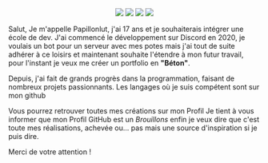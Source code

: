 <div align="center">
  <a href="#"><img src="https://img.shields.io/github/followers/papillonlut?color=green"/></a>
  <a href="https://x.com/papillonlut" target="_blank"><img src="https://img.shields.io/twitter/follow/papillonlut"/></a>
  <a href="https://www.youtube.com/@papillonlut" target="_blank"><img src="https://img.shields.io/youtube/channel/subscribers/UCpyCSFHfvTYYclGmzdbqjQQ"/></a>
  <a href="#"><img src="https://img.shields.io/badge/built_with-💖-blue"/></a>
</div>

Salut,
Je m'appelle Papillonlut, j'ai 17 ans et je souhaiterais intégrer une école de dev.
J'ai commencé le développement sur Discord en 2020, je voulais un bot pour un serveur avec mes potes mais j'ai tout de suite adhérer à ce loisirs et maintenant souhaite l'étendre à mon futur travail, pour l'instant je veux me créer un portfolio en **"Béton"**.

Depuis, j'ai fait de grands progrès dans la programmation, faisant de nombreux projets passionnants. 
Les langages où je suis compétent sont sur mon github

Vous pourrez retrouver toutes mes créations sur mon Profil
Je tient à vous informer que mon Profil GitHub est un *Brouillons* enfin je veux dire que c'est toute mes réalisations, achevée ou... pas mais une source d'inspiration si je puis dire.

Merci de votre attention !
